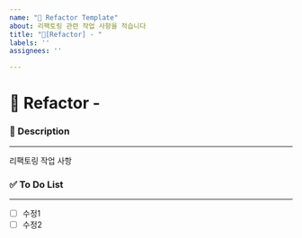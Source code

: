 ```yaml
---
name: "🔮 Refactor Template"
about: 리팩토링 관련 작업 사항을 적습니다
title: "🔮[Refactor] - "
labels: ''
assignees: ''

---
```


# 🔮 Refactor - <!--{ 작업 내용 }-->

### 📝 Description

---
<!-- 어떤 리팩토링 작업을 했는지 적어주세요 -->
리팩토링 작업 사항

### ✅ To Do List 

---
<!-- 아래에 수정 사항을 적어주세요 PR 날릴 때 모두 체크되어야함 -->
- [ ] 수정1
- [ ] 수정2
